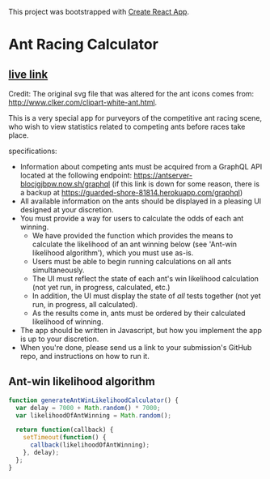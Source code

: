 This project was bootstrapped with [Create React App](https://github.com/facebookincubator/create-react-app).

# Ant Racing Calculator

## [live link](https://dianashin.github.io/AntRacingCalculator/)

Credit: The original svg file that was altered for the ant icons comes from: http://www.clker.com/clipart-white-ant.html.

This is a very special app for purveyors of the competitive ant racing scene, who wish to view statistics related to competing ants before races take place.

specifications:
- Information about competing ants must be acquired from a GraphQL API located at the following endpoint: https://antserver-blocjgjbpw.now.sh/graphql (if this link is down for some reason, there is a backup at https://guarded-shore-81814.herokuapp.com/graphql)
- All available information on the ants should be displayed in a pleasing UI designed at your discretion.
- You must provide a way for users to calculate the odds of each ant winning.
	- We have provided the function which provides the means to calculate the likelihood of an ant winning below (see 'Ant-win likelihood algorithm'), which you must use as-is.
	- Users must be able to begin running calculations on all ants simultaneously.
	- The UI must reflect the state of each ant's win likelihood calculation (not yet run, in progress, calculated, etc.)
	- In addition, the UI must display the state of _all_ tests together (not yet run, in progress, all calculated).
	- As the results come in, ants must be ordered by their calculated likelihood of winning.
- The app should be written in Javascript, but how you implement the app is up to your discretion.
- When you're done, please send us a link to your submission's GitHub repo, and instructions on how to run it.

## Ant-win likelihood algorithm

```js
function generateAntWinLikelihoodCalculator() {
  var delay = 7000 + Math.random() * 7000;
  var likelihoodOfAntWinning = Math.random();

  return function(callback) {
    setTimeout(function() {
      callback(likelihoodOfAntWinning);
    }, delay);
  };
}
```
